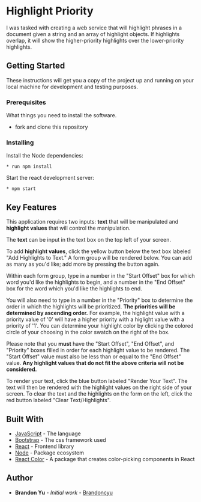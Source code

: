 # Highlight Priority

I was tasked with creating a web service that will highlight phrases in a document given a string and an array of highlight objects. If highlights overlap, it will show the higher-priority highlights over the lower-priority highlights.

## Getting Started

These instructions will get you a copy of the project up and running on your local machine for development and testing purposes.

### Prerequisites

What things you need to install the software.

* fork and clone this repository

### Installing

Install the Node dependencies:

```shell
* run npm install
```

Start the react development server:

```shell
* npm start
```

## Key Features

This application requires two inputs: **text** that will be manipulated and **highlight values** that will control the manipulation.

The **text** can be input in the text box on the top left of your screen.

To add **highlight values**, click the yellow button below the text box labeled "Add Highlights to Text." A form group will be rendered below. You can add as many as you'd like; add more by pressing the button again.

Within each form group, type in a number in the "Start Offset" box for which word you'd like the highlights to begin, and a number in the "End Offset" box for the word which you'd like the highlights to end.

You will also need to type in a number in the "Priority" box to determine the order in which the highlights will be prioritized. **The priorities will be determined by ascending order.** For example, the highlight value with a priority value of '0' will have a higher priority with a higlight value with a priority of '1'. You can determine your highlight color by clicking the colored circle of your choosing in the color swatch on the right of the box.

Please note that you **must** have the "Start Offset", "End Offset", and "Priority" boxes filled in order for each highlight value to be rendered. The "Start Offset" value must also be less than or equal to the "End Offset" value. **Any highlight values that do not fit the above criteria will not be considered.**

To render your text, click the blue button labeled "Render Your Text". The text will then be rendered with the highlight values on the right side of your screen. To clear the text and the highlights on the form on the left, click the red button labeled "Clear Text/Highlights".

## Built With

* [JavaScript](https://www.javascript.com/) - The language
* [Bootstrap](https://bootstrap.com/) - The css framework used
* [React](https://reactjs.org/) - Frontend library
* [Node](https://nodejs.org/en/) - Package ecosystem
* [React Color](https://casesandberg.github.io/react-color/) - A package that creates color-picking components in React

## Author

* **Brandon Yu** - *Initial work* - [Brandoncyu](https://github.com/Brandoncyu)
